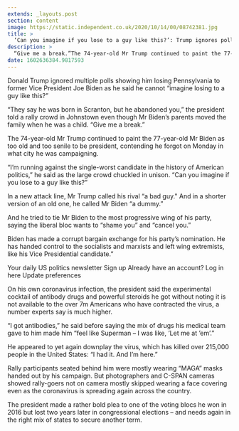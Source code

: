 ```yaml
--- 
extends: _layouts.post 
section: content 
image: https://static.independent.co.uk/2020/10/14/00/08742381.jpg 
title: > 
  ‘Can you imagine if you lose to a guy like this?’: Trump ignores polls and tells rally Biden 'is shot, folks' 
description: > 
  “Give me a break.”The 74-year-old Mr Trump continued to paint the 77-year-old Mr Biden as too old and too senile to be president, contending he forgot on Monday in what city he was campaigning.“I’m running against the single-worst candidate in the history of American politics,” he said as the large crowd chuckled in unison.“Can you imagine if you lose to a guy like this?”In a new attack line, Mr Trump called his rival “a bad guy."And in a shorter version of an old one, he called Mr Biden “a dummy.”And he tried to tie Mr Biden to the most progressive wing of his party, saying the liberal bloc wants to “shame you” and “cancel you.”Biden has made a corrupt bargain exchange for his party’s nomination.And I’m here.”Rally participants seated behind him were mostly wearing “MAGA” masks handed out by his campaign. 
date: 1602636384.9817593 
--- 
```

Donald Trump ignored multiple polls showing him losing Pennsylvania to former Vice President Joe Biden as he said he cannot “imagine losing to a guy like this?”

“They say he was born in Scranton, but he abandoned you,” the president told a rally crowd in Johnstown even though Mr Biden’s parents moved the family when he was a child. “Give me a break.”

The 74-year-old Mr Trump continued to paint the 77-year-old Mr Biden as too old and too senile to be president, contending he forgot on Monday in what city he was campaigning.

“I’m running against the single-worst candidate in the history of American politics,” he said as the large crowd chuckled in unison. “Can you imagine if you lose to a guy like this?”

In a new attack line, Mr Trump called his rival “a bad guy." And in a shorter version of an old one, he called Mr Biden “a dummy.”

And he tried to tie Mr Biden to the most progressive wing of his party, saying the liberal bloc wants to “shame you” and “cancel you.”

Biden has made a corrupt bargain exchange for his party’s nomination. He has handed control to the socialists and marxists and left wing extremists, like his Vice Presidential candidate.”

Your daily US politics newsletter Sign up Already have an account? Log in here Update preferences

On his own coronavirus infection, the president said the experimental cocktail of antibody drugs and powerful steroids he got without noting it is not available to the over 7m Americans who have contracted the virus, a number experts say is much higher.

“I got antibodies,” he said before saying the mix of drugs his medical team gave to him made him “feel like Superman – I was like, ‘Let me at ’em’.”

He appeared to yet again downplay the virus, which has killed over 215,000 people in the United States: “I had it. And I’m here.”

Rally participants seated behind him were mostly wearing “MAGA” masks handed out by his campaign. But photographers and C-SPAN cameras showed rally-goers not on camera mostly skipped wearing a face covering even as the coronavirus is spreading again across the country.

The president made a rather bold plea to one of the voting blocs he won in 2016 but lost two years later in congressional elections – and needs again in the right mix of states to secure another term.